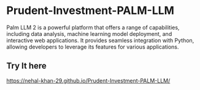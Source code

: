 # Prudent-Investment-PALM-LLM

Palm LLM 2 is a powerful platform that offers a range of capabilities, including data analysis, machine learning model deployment, and interactive web applications. It provides seamless integration with Python, allowing developers to leverage its features for various applications.

## Try It here

https://nehal-khan-29.github.io/Prudent-Investment-PALM-LLM/
